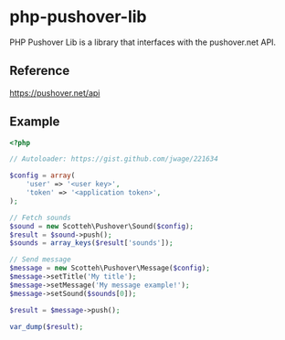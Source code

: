 php-pushover-lib
================

PHP Pushover Lib is a library that interfaces with the pushover.net API.

## Reference

https://pushover.net/api

## Example

``` PHP
<?php

// Autoloader: https://gist.github.com/jwage/221634

$config = array(
    'user' => '<user key>',
    'token' => '<application token>',
);

// Fetch sounds
$sound = new Scotteh\Pushover\Sound($config);
$result = $sound->push();
$sounds = array_keys($result['sounds']);

// Send message
$message = new Scotteh\Pushover\Message($config);
$message->setTitle('My title');
$message->setMessage('My message example!');
$message->setSound($sounds[0]);

$result = $message->push();

var_dump($result);
```